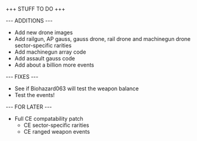 +++ STUFF TO DO +++

--- ADDITIONS ---

- Add new drone images
- Add railgun, AP gauss, gauss drone, rail drone and machinegun drone sector-specific rarities
- Add machinegun array code
- Add assault gauss code
- Add about a billion more events


--- FIXES ---

- See if Biohazard063 will test the weapon balance
- Test the events!


--- FOR LATER ---

- Full CE compatability patch
  - CE sector-specific rarities
  - CE ranged weapon events

